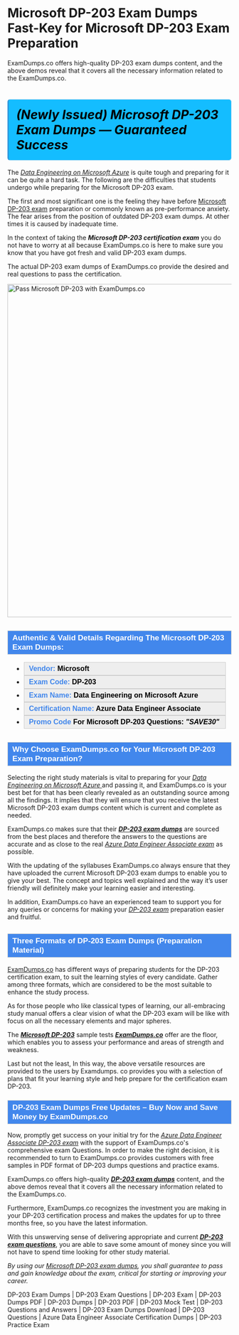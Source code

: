 # Microsoft DP-203 Exam Dumps Fast-Key for Microsoft DP-203 Exam Preparation
ExamDumps.co offers high-quality DP-203 exam dumps content, and the above demos reveal that it covers all the necessary information related to the ExamDumps.co.

 <h1><strong><span style="display: block; color: #000000; background: #14BDFF; border: 0.5px solid #AED6F1; border-left: 3px solid #3498DB; padding: .6em; border-radius: 6px;">             <em>(Newly Issued) Microsoft DP-203 Exam Dumps — Guaranteed Success</em>             </span></strong></h1>            <p>The <u><i>Data Engineering on Microsoft Azure</i></u> is quite tough and preparing for it can be quite a hard task. The following are the difficulties that students undergo while preparing for the Microsoft DP-203 exam.</p>            <p>The first and most significant one is the feeling they have before <a href="https://www.examdumps.co/dp-203-exam-dumps.html">Microsoft DP-203 exam</a> preparation or commonly known as pre-performance anxiety. The fear arises from the position of outdated DP-203 exam dumps. At other times it is caused by inadequate time.</p>            <p>In the context of taking the <strong><i>Microsoft DP-203 certification exam</i></strong> you do not have to worry at all because ExamDumps.co is here to make sure you know that you have got fresh and valid DP-203 exam dumps. </p>            <p>The actual DP-203 exam dumps of ExamDumps.co provide the desired and real questions to pass the certification.</p>            <p><a href="https://www.examdumps.co/"><img src="https://www.examdumps.co//images/banners/big-sale-20-percent-discount-offer-examdumps.jpg" class="postImage" alt="Pass Microsoft DP-203 with ExamDumps.co" width="750"></a></p>                        <h2 style="background: #4287ec; border: 1px solid #cccccc; padding: 5px 10px;">                <span style="color: #ffffff;">                    <span style="font-size: 11pt;">                        <span style="line-height: normal;">                            <span style="font-family: Calibri,sans-serif;">                                <strong>                                    <span style="font-size: 13.0pt;">Authentic &amp; Valid Details Regarding The Microsoft DP-203 Exam Dumps:</span>                                </strong>                            </span>                        </span>                    </span>                </span>            </h2>            <ul>                <li style="margin: 0cm 10pt;">                <div style="background: #eee; border: 1px solid #cccccc; padding: 5px 10px; text-align: justify;"><span style="font-size: 11pt;"><span style="line-height: normal;"><span style="tab-stops: list 36.0pt;"><span style="font-family: Calibri,sans-serif;"><strong><span style="font-size: 12.0pt;">                    <span style="color: #4287ec;">Vendor:</span> <span style="color: #000;">Microsoft</span>                    </span></strong></span></span></span></span></div>                </li>                <li style="margin: 0cm 10pt;">                <div style="background: #eee; border: 1px solid #cccccc; padding: 5px 10px; text-align: justify;"><span style="font-size: 11pt;"><span style="line-height: normal;"><span style="tab-stops: list 36.0pt;"><span style="font-family: Calibri,sans-serif;"><strong><span style="font-size: 12.0pt;">                    <span style="color: #4287ec;">Exam Code:</span> <span style="color: #000;">DP-203</span>                    </span></strong></span></span></span></span></div>                </li>                <li style="margin: 0cm 10pt;">                <div style="background: #eee; border: 1px solid #cccccc; padding: 5px 10px; text-align: justify;"><span style="font-size: 11pt;"><span style="line-height: normal;"><span style="tab-stops: list 36.0pt;"><span style="font-family: Calibri,sans-serif;"><strong><span style="font-size: 12.0pt;">                    <span style="color: #4287ec;">Exam Name:</span> <span style="color: #000;">Data Engineering on Microsoft Azure</span>                    </span></strong></span></span></span></span></div>                </li>                <li style="margin: 0cm 10pt;">                <div style="background: #eee; border: 1px solid #cccccc; padding: 5px 10px; text-align: justify;"><span style="font-size: 11pt;"><span style="line-height: normal;"><span style="tab-stops: list 36.0pt;"><span style="font-family: Calibri,sans-serif;"><strong><span style="font-size: 12.0pt;">                    <span style="color: #4287ec;">Certification Name:</span> <span style="color: #000;"> Azure Data Engineer Associate</span>                    </span></strong></span></span></span></span></div>                </li>                               <li style="margin: 0cm 10pt;">                <div style="background: #eee; border: 1px solid #cccccc; padding: 5px 10px; text-align: justify;"><span style="font-size: 11pt;"><span style="line-height: normal;"><span style="tab-stops: list 36.0pt;"><span style="font-family: Calibri,sans-serif;"><strong><span style="font-size: 12.0pt;">                    <span style="color: #4287ec;">Promo Code</span> <span style="color: #000;">For Microsoft DP-203 Questions: <strong><i>"SAVE30"</i></strong></span>                    </span></strong></span></span></span></span></div>                </li>            </ul>                        <h2 style="background: #4287ec; border: 1px solid #cccccc; padding: 5px 10px;">                <span style="color: #ffffff;">                    <span style="font-size: 11pt;">                        <span style="line-height: normal;">                            <span style="font-family: Calibri,sans-serif;">                                <strong>                                    <span style="font-size: 13.0pt;">Why Choose ExamDumps.co for Your Microsoft DP-203 Exam Preparation? </span>                                </strong>                            </span>                        </span>                    </span>                </span>            </h2>            <p>Selecting the right study materials is vital to preparing for your <u><i>Data Engineering on Microsoft Azure </i></u>and passing it, and ExamDumps.co is your best bet for that has been clearly revealed as an outstanding source among all the findings. It implies that they will ensure that you receive the latest Microsoft DP-203 exam dumps content which is current and complete as needed. </p>            <p>ExamDumps.co makes sure that their <strong><u><i>DP-203 exam dumps</i></u></strong> are sourced from the best places and therefore the answers to the questions are accurate and as close to the real <u><i>Azure Data Engineer Associate exam</i></u> as possible. </p>            <p>With the updating of the syllabuses ExamDumps.co always ensure that they have uploaded the current Microsoft DP-203 exam dumps to enable you to give your best. The concept and topics well explained and the way it’s user friendly will definitely make your learning easier and interesting. </p>            <p>In addition, ExamDumps.co have an experienced team to support you for any queries or concerns for making your <u><i>DP-203 exam</i></u> preparation easier and fruitful. </p>            <h2 style="background: #4287ec; border: 1px solid #cccccc; padding: 5px 10px;">                <span style="color: #ffffff;"><span style="font-size: 11pt;">                    <span style="line-height: normal;">                        <span style="font-family: Calibri,sans-serif;">                            <strong>                                <span style="font-size: 13.0pt;">Three Formats of DP-203 Exam Dumps (Preparation Material) </span>                            </strong>                        </span>                    </span></span>                </span>            </h2>                        <p><a href="https://www.examdumps.co/">ExamDumps.co</a> has different ways of preparing students for the DP-203 certification exam, to suit the learning styles of every candidate. Gather among three formats, which are considered to be the most suitable to enhance the study process. </p>            <p>As for those people who like classical types of learning, our all-embracing study manual offers a clear vision of what the DP-203 exam will be like with focus on all the necessary elements and major spheres. </p>            <p>The <strong><u><i>Microsoft DP-203</i></u></strong> sample tests <strong><u><i>ExamDumps.co</i></u></strong> offer are the floor, which enables you to assess your performance and areas of strength and weakness. </p>            <p>Last but not the least, In this way, the above versatile resources are provided to the users by Examdumps. co provides you with a selection of plans that fit your learning style and help prepare for the certification exam DP-203.</p>                       <h3 style="background: #4287ec; border: 1px solid #cccccc; padding: 5px 10px;">                <span style="color: #ffffff;">                    <span style="font-size: 11pt;">                        <span style="line-height: normal;">                            <span style="font-family: Calibri,sans-serif;">                                <strong>                                    <span style="font-size: 13.0pt;">DP-203 Exam Dumps Free Updates – Buy Now and Save Money by ExamDumps.co</span>                                </strong>                            </span>                        </span>                    </span>                </span>            </h3>            <p>Now, promptly get success on your initial try for the <u><i>Azure Data Engineer Associate  DP-203 exam</i></u> with the support of ExamDumps.co's comprehensive exam Questions. In order to make the right decision, it is recommended to turn to ExamDumps.co provides customers with free samples in PDF format of DP-203 dumps questions and practice exams. </p>            <p>ExamDumps.co offers high-quality <strong><u><i>DP-203 exam dumps</i></u></strong> content, and the above demos reveal that it covers all the necessary information related to the ExamDumps.co. </p>            <p>Furthermore, ExamDumps.co recognizes the investment you are making in your DP-203 certification process and makes the updates for up to three months free, so you have the latest information. </p>            <p>With this unswerving sense of delivering appropriate and current <strong><u><i>DP-203 exam questions</i></u></strong>, you are able to save some amount of money since you will not have to spend time looking for other study material. </p>            <p><i>By using our <a href="https://www.getbraindumps.com/">Microsoft DP-203 exam dumps</a>, you shall guarantee to pass and gain knowledge about the exam, critical for starting or improving your career.</i></p>        
 DP-203 Exam Dumps | DP-203 Exam Questions | DP-203 Exam | DP-203 Dumps PDF | DP-203 Dumps | DP-203 PDF | DP-203 Mock Test | DP-203 Questions and Answers | DP-203 Exam Dumps Download | DP-203 Questions | Azure Data Engineer Associate Certification Dumps | DP-203 Practice Exam

